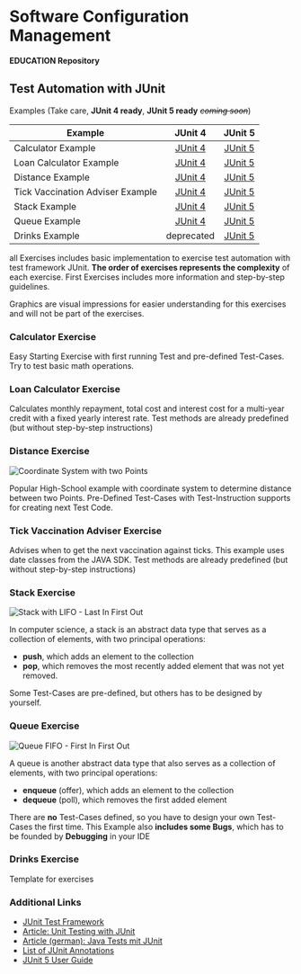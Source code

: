 # Software Configuration Management #

**EDUCATION Repository**

## Test Automation with JUnit ##

Examples (Take care, **JUnit 4 ready**, **JUnit 5 ready** _~~coming soon~~_)

| Example | JUnit 4 | JUnit 5 |
| --------------------------------- | :---------------------------------------: | :---------------------------------------:	|
| Calculator Example				| [JUnit 4](junit4/Calculator) 				| [JUnit 5](junit5/Calculator) 				|
| Loan Calculator Example			| [JUnit 4](junit4/LoanCalculator) 			| [JUnit 5](junit5/LoanCalculator) 			|
| Distance Example					| [JUnit 4](junit4/Distance) 				| [JUnit 5](junit5/Distance) 				|
| Tick Vaccination Adviser Example	| [JUnit 4](junit4/TickVaccinationAdviser) 	| [JUnit 5](junit5/TickVaccinationAdviser)	|			
| Stack Example						| [JUnit 4](junit4/Stack) 					| [JUnit 5](junit5/Stack) 					|
| Queue Example						| [JUnit 4](junit4/Queue) 					| [JUnit 5](junit5/Queue) 					|
| Drinks Example					| deprecated								| [JUnit 5](junit5/Drinks) 					|

all Exercises includes basic implementation to exercise test automation with test framework JUnit. **The order of exercises represents the complexity** of each exercise. First Exercises includes more information and step-by-step guidelines. 

Graphics are visual impressions for easier understanding for this exercises and will not be part of the exercises.

### Calculator Exercise ###

Easy Starting Exercise with first running Test and pre-defined Test-Cases. Try to test basic math operations.

### Loan Calculator Exercise ###

Calculates monthly repayment, total cost and interest cost for a multi-year credit with a fixed yearly interest rate. Test methods are already predefined (but without step-by-step instructions)

### Distance Exercise ###

![Coordinate System with two Points](https://upload.wikimedia.org/wikipedia/commons/thumb/8/8e/Kartesisches_system.svg/600px-Kartesisches_system.svg.png)

Popular High-School example with coordinate system to determine distance between two Points. Pre-Defined Test-Cases with Test-Instruction supports for creating next Test Code.

### Tick Vaccination Adviser Exercise ###

Advises when to get the next vaccination against ticks. This example uses date classes from the JAVA SDK. Test methods are already predefined (but without step-by-step instructions)

### Stack Exercise ###

![Stack with LIFO - Last In First Out](https://upload.wikimedia.org/wikipedia/commons/thumb/b/b4/Lifo_stack.png/700px-Lifo_stack.png)

In computer science, a stack is an abstract data type that serves as a collection of elements, with two principal operations:

- **push**, which adds an element to the collection
- **pop**, which removes the most recently added element that was not yet removed.

Some Test-Cases are pre-defined, but others has to be designed by yourself.

### Queue Exercise ###

![Queue FIFO - First In First Out](https://upload.wikimedia.org/wikipedia/commons/thumb/5/52/Data_Queue.svg/600px-Data_Queue.svg.png)

A queue is another abstract data type that also serves as a collection of elements, with two principal operations:

- **enqueue** (offer), which adds an element to the collection
- **dequeue** (poll), which removes the first added element

There are **no** Test-Cases defined, so you have to design your own Test-Cases the first time. This Example also **includes some Bugs**, which has to be founded by **Debugging** in your IDE

### Drinks Exercise ###

Template for exercises

### Additional Links ###

- [JUnit Test Framework](https://junit.org/ "JUnit Test Framework")
- [Article: Unit Testing with JUnit](http://www.vogella.com/articles/JUnit/article.html "Vogella Tutorial - Good to read")
- [Article (german): Java Tests mit JUnit](http://www.tutego.de/blog/javainsel/2010/04/junit-4-tutorial-java-tests-mit-junit/ "German Article to Java Tests with JUnit, extended Article, good structured") 
- [List of JUnit Annotations](http://www.java2novice.com/junit-examples/junit-annotations/)
- [JUnit 5 User Guide](https://junit.org/junit5/docs/current/user-guide/)

